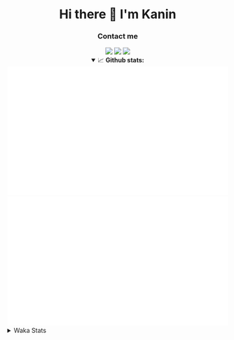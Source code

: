 <div align="center">
 <h1>Hi there 👋 I'm Kanin</h1>
 <h3>Contact me</h3>
 <a href="mailto:im@kanin.dev"><img src="https://img.shields.io/badge/gmail-%23D14836.svg?&style=for-the-badge&logo=gmail&logoColor=white"/></a>
 <a href="https://twitter.com/KaninDev"><img src="https://img.shields.io/badge/twitter-%231DA1F2.svg?&style=for-the-badge&logo=twitter&logoColor=white"/></a>
 <a href="https://www.linkedin.com/in/KaninDev"><img src="https://img.shields.io/badge/linkedin-%230077B5.svg?&style=for-the-badge&logo=linkedin&logoColor=white"/></a>
<details open>
  <summary>📈 <b>Github stats:</b></summary>
  <img src="https://github.com/Kanin/Kanin/blob/master/scripts/GitHubStats/generated/overview.svg"/>
  <img src="https://github.com/Kanin/Kanin/blob/master/scripts/GitHubStats/generated/languages.svg"/>
</details>
</div>

<details>
 <summary>Waka Stats</summary>

<!--START_SECTION:waka-->
![Profile Views](http://img.shields.io/badge/Profile%20Views-5-blue)

![Lines of code](https://img.shields.io/badge/From%20Hello%20World%20I%27ve%20Written-20546%20lines%20of%20code-blue)

**🐱 My Github Data** 

> 🏆 0 Contributions in the Year 2021
 > 
> 📦 13.6 kB Used in Github's Storage 
 > 
> 🚫 Not Opted to Hire
 > 
> 📜 7 Public Repositories 
 > 
> 🔑 3 Private Repositories  
 > 
**I'm an Early 🐤** 

```text
🌞 Morning    78 commits     █████░░░░░░░░░░░░░░░░░░░░   22.61% 
🌆 Daytime    120 commits    ████████░░░░░░░░░░░░░░░░░   34.78% 
🌃 Evening    90 commits     ██████░░░░░░░░░░░░░░░░░░░   26.09% 
🌙 Night      57 commits     ████░░░░░░░░░░░░░░░░░░░░░   16.52%

```
📅 **I'm Most Productive on Sunday** 

```text
Monday       65 commits     ████░░░░░░░░░░░░░░░░░░░░░   18.84% 
Tuesday      43 commits     ███░░░░░░░░░░░░░░░░░░░░░░   12.46% 
Wednesday    51 commits     ███░░░░░░░░░░░░░░░░░░░░░░   14.78% 
Thursday     40 commits     ███░░░░░░░░░░░░░░░░░░░░░░   11.59% 
Friday       36 commits     ██░░░░░░░░░░░░░░░░░░░░░░░   10.43% 
Saturday     38 commits     ██░░░░░░░░░░░░░░░░░░░░░░░   11.01% 
Sunday       72 commits     █████░░░░░░░░░░░░░░░░░░░░   20.87%

```


📊 **This Week I Spent My Time On** 

```text
⌚︎ Time Zone: America/New_York

💬 Programming Languages: 
Python                   1 hr 42 mins        █████████░░░░░░░░░░░░░░░░   37.85% 
Java                     1 hr 24 mins        ███████░░░░░░░░░░░░░░░░░░   30.89% 
YAML                     44 mins             ████░░░░░░░░░░░░░░░░░░░░░   16.19% 
Other                    12 mins             █░░░░░░░░░░░░░░░░░░░░░░░░   4.54% 
Git Config               10 mins             █░░░░░░░░░░░░░░░░░░░░░░░░   3.87%

🔥 Editors: 
PyCharm                  2 hrs 36 mins       ██████████████░░░░░░░░░░░   57.59% 
IntelliJ                 1 hr 55 mins        ██████████░░░░░░░░░░░░░░░   42.41%

🐱‍💻 Projects: 
Naila.py                 2 hrs 36 mins       ██████████████░░░░░░░░░░░   57.59% 
The-5zig-Mod             1 hr 52 mins        ██████████░░░░░░░░░░░░░░░   41.48% 
version-specific         1 min               ░░░░░░░░░░░░░░░░░░░░░░░░░   0.48% 
My-Skyblock              1 min               ░░░░░░░░░░░░░░░░░░░░░░░░░   0.45%

💻 Operating System: 
Linux                    4 hrs 31 mins       █████████████████████████   100.0%

```

**I Mostly Code in Python** 

```text
Python                   17 repos            ██████████████████░░░░░░░   73.91% 
JavaScript               3 repos             ███░░░░░░░░░░░░░░░░░░░░░░   13.04% 
Kotlin                   1 repo              █░░░░░░░░░░░░░░░░░░░░░░░░   4.35% 
HTML                     1 repo              █░░░░░░░░░░░░░░░░░░░░░░░░   4.35% 
Java                     1 repo              █░░░░░░░░░░░░░░░░░░░░░░░░   4.35%

```


**Timeline**

![Chart not found](https://raw.githubusercontent.com/Kanin/Kanin/master/charts/bar_graph.png) 


<!--END_SECTION:waka-->
</details>

